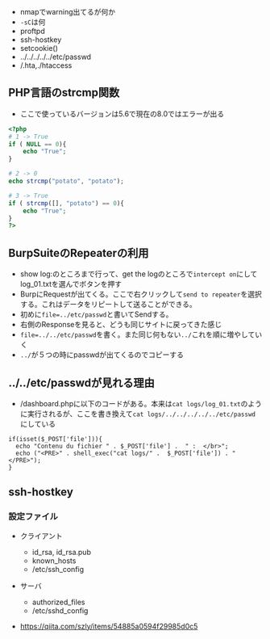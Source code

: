 - nmapでwarning出てるが何か
- `-sC`は何
- proftpd
- ssh-hostkey
- setcookie()
- ../../../../../etc/passwd
- /.hta,./htaccess


## PHP言語のstrcmp関数
- ここで使っているバージョンは5.6で現在の8.0ではエラーが出る
```php
<?php
# 1 -> True
if ( NULL == 0){
    echo "True";
} 

# 2 -> 0
echo strcmp("potato", "potato");

# 3 -> True
if ( strcmp([], "potato") == 0){
    echo "True";
} 
?>
```

## BurpSuiteのRepeaterの利用
- show log:のところまで行って、get the logのところで`intercept on`にしてlog_01.txtを選んでボタンを押す
- BurpにRequestが出てくる。ここで右クリックして`send to repeater`を選択する。これはデータをリピートして送ることができる。
- 初めに`file=../etc/passwd`と書いてSendする。
- 右側のResponseを見ると、どうも同じサイトに戻ってきた感じ
- `file=../../etc/passwd`を書く。また同じ何もない`../`これを順に増やしていく
- `../`が５つの時にpasswdが出てくるのでコピーする


## ../../etc/passwdが見れる理由
- /dashboard.phpに以下のコードがある。本来は`cat logs/log_01.txt`のように実行されるが、ここを書き換えて`cat logs/../../../../../etc/passwd`にしている
```
if(isset($_POST['file'])){
  echo "Contenu du fichier " . $_POST['file'] .  " :  </br>";
  echo ("<PRE>" . shell_exec("cat logs/" .  $_POST['file']) . "</PRE>");
}
```

## ssh-hostkey
### 設定ファイル
- クライアント
  - id_rsa, id_rsa.pub
  - known_hosts
  - /etc/ssh_config
- サーバ  
  - authorized_files
  - /etc/sshd_config

- https://qiita.com/szly/items/54885a0594f29985d0c5

